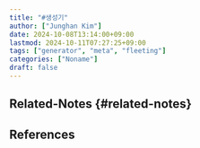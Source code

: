```yaml
---
title: "#생성기"
author: ["Junghan Kim"]
date: 2024-10-08T13:14:00+09:00
lastmod: 2024-10-11T07:27:25+09:00
tags: ["generator", "meta", "fleeting"]
categories: ["Noname"]
draft: false
---
```


<!--more-->


## Related-Notes {#related-notes}

## References

<style>.csl-entry{text-indent: -1.5em; margin-left: 1.5em;}</style><div class="csl-bib-body">
</div>

